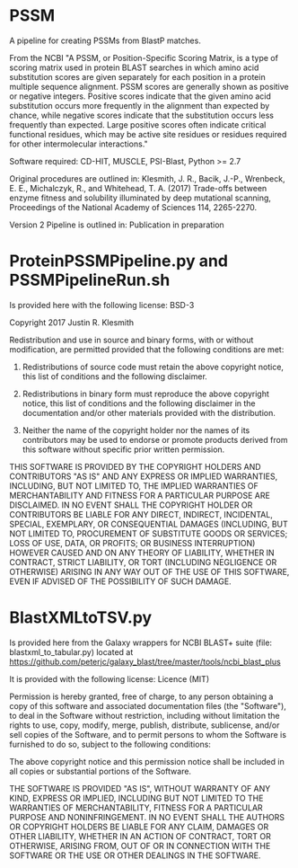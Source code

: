 # PSSM
A pipeline for creating PSSMs from BlastP matches.

From the NCBI "A PSSM, or Position-Specific Scoring Matrix, is a type of scoring matrix used in protein BLAST searches in which amino acid substitution scores are given separately for each position in a protein multiple sequence alignment. PSSM scores are generally shown as positive or negative integers. Positive scores indicate that the given amino acid substitution occurs more frequently in the alignment than expected by chance, while negative scores indicate that the substitution occurs less frequently than expected. Large positive scores often indicate critical functional residues, which may be active site residues or residues required for other intermolecular interactions."

Software required: CD-HIT, MUSCLE, PSI-Blast, Python >= 2.7

Original procedures are outlined in:
Klesmith, J. R., Bacik, J.-P., Wrenbeck, E. E., Michalczyk, R., and Whitehead, T. A. (2017) Trade-offs between enzyme fitness and solubility illuminated by deep mutational scanning, Proceedings of the National Academy of Sciences 114, 2265-2270.

Version 2 Pipeline is outlined in:
Publication in preparation

# ProteinPSSMPipeline.py and PSSMPipelineRun.sh
Is provided here with the following license: BSD-3

Copyright 2017 Justin R. Klesmith

Redistribution and use in source and binary forms, with or without modification, are permitted provided that the following conditions are met:

1. Redistributions of source code must retain the above copyright notice, this list of conditions and the following disclaimer.

2. Redistributions in binary form must reproduce the above copyright notice, this list of conditions and the following disclaimer in the documentation and/or other materials provided with the distribution.

3. Neither the name of the copyright holder nor the names of its contributors may be used to endorse or promote products derived from this software without specific prior written permission.

THIS SOFTWARE IS PROVIDED BY THE COPYRIGHT HOLDERS AND CONTRIBUTORS "AS IS" AND ANY EXPRESS OR IMPLIED WARRANTIES, INCLUDING, BUT NOT LIMITED TO, THE IMPLIED WARRANTIES OF MERCHANTABILITY AND FITNESS FOR A PARTICULAR PURPOSE ARE DISCLAIMED. IN NO EVENT SHALL THE COPYRIGHT HOLDER OR CONTRIBUTORS BE LIABLE FOR ANY DIRECT, INDIRECT, INCIDENTAL, SPECIAL, EXEMPLARY, OR CONSEQUENTIAL DAMAGES (INCLUDING, BUT NOT LIMITED TO, PROCUREMENT OF SUBSTITUTE GOODS OR SERVICES; LOSS OF USE, DATA, OR PROFITS; OR BUSINESS INTERRUPTION) HOWEVER CAUSED AND ON ANY THEORY OF LIABILITY, WHETHER IN CONTRACT, STRICT LIABILITY, OR TORT (INCLUDING NEGLIGENCE OR OTHERWISE) ARISING IN ANY WAY OUT OF THE USE OF THIS SOFTWARE, EVEN IF ADVISED OF THE POSSIBILITY OF SUCH DAMAGE.

# BlastXMLtoTSV.py
Is provided here from the Galaxy wrappers for NCBI BLAST+ suite (file: blastxml_to_tabular.py) located at https://github.com/peterjc/galaxy_blast/tree/master/tools/ncbi_blast_plus

It is provided with the following license:
Licence (MIT)

Permission is hereby granted, free of charge, to any person obtaining a copy of this software and associated documentation files (the "Software"), to deal in the Software without restriction, including without limitation the rights to use, copy, modify, merge, publish, distribute, sublicense, and/or sell copies of the Software, and to permit persons to whom the Software is furnished to do so, subject to the following conditions:

The above copyright notice and this permission notice shall be included in all copies or substantial portions of the Software.

THE SOFTWARE IS PROVIDED "AS IS", WITHOUT WARRANTY OF ANY KIND, EXPRESS OR IMPLIED, INCLUDING BUT NOT LIMITED TO THE WARRANTIES OF MERCHANTABILITY, FITNESS FOR A PARTICULAR PURPOSE AND NONINFRINGEMENT. IN NO EVENT SHALL THE AUTHORS OR COPYRIGHT HOLDERS BE LIABLE FOR ANY CLAIM, DAMAGES OR OTHER LIABILITY, WHETHER IN AN ACTION OF CONTRACT, TORT OR OTHERWISE, ARISING FROM, OUT OF OR IN CONNECTION WITH THE SOFTWARE OR THE USE OR OTHER DEALINGS IN THE SOFTWARE.
